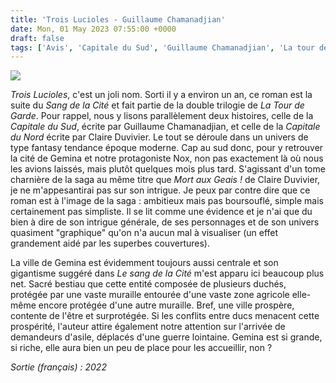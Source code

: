 ```yaml
---
title: 'Trois Lucioles - Guillaume Chamanadjian'
date: Mon, 01 May 2023 07:55:00 +0000
draft: false
tags: ['Avis', 'Capitale du Sud', 'Guillaume Chamanadjian', 'La tour de garde', 'Roman', 'SFFF']
---
```


![](https://carnetslunaires.wordpress.com/wp-content/uploads/2023/04/troislucioles.jpeg?w=280)

_Trois Lucioles_, c'est un joli nom. Sorti il y a environ un an, ce roman est la suite du _Sang de la Cité_ et fait partie de la double trilogie de _La Tour de Garde_. Pour rappel, nous y lisons parallèlement deux histoires, celle de la _Capitale du Sud_, écrite par Guillaume Chamanadjian, et celle de la _Capitale du Nord_ écrite par Claire Duvivier. Le tout se déroule dans un univers de type fantasy tendance époque moderne. Cap au sud donc, pour y retrouver la cité de Gemina et notre protagoniste Nox, non pas exactement là où nous les avions laissés, mais plutôt quelques mois plus tard. S'agissant d'un tome charnière de la saga au même titre que _Mort aux Geais !_ de Claire Duvivier, je ne m'appesantirai pas sur son intrigue. Je peux par contre dire que ce roman est à l'image de la saga : ambitieux mais pas boursouflé, simple mais certainement pas simpliste. Il se lit comme une évidence et je n'ai que du bien à dire de son intrigue générale, de ses personnages et de son univers quasiment "graphique" qu'on n'a aucun mal à visualiser (un effet grandement aidé par les superbes couvertures).

La ville de Gemina est évidemment toujours aussi centrale et son gigantisme suggéré dans _Le sang de la Cité_ m'est apparu ici beaucoup plus net. Sacré bestiau que cette entité composée de plusieurs duchés, protégée par une vaste muraille entourée d'une vaste zone agricole elle-même encore protégée d'une autre muraille. Bref, une ville prospère, contente de l'être et surprotégée. Si les conflits entre ducs menacent cette prospérité, l'auteur attire également notre attention sur l'arrivée de demandeurs d'asile, déplacés d'une guerre lointaine. Gemina est si grande, si riche, elle aura bien un peu de place pour les accueillir, non ?

_Sortie (français) : 2022_